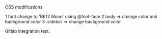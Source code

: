 CSS  modifications

1 font change to 'B612 Mono' using @font-face
2 body => change color and background color
3 .sidebar => change background color

Gitlab integration test.
